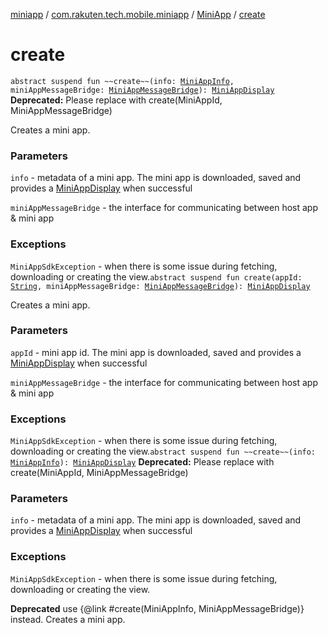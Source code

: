 [miniapp](../../index.md) / [com.rakuten.tech.mobile.miniapp](../index.md) / [MiniApp](index.md) / [create](./create.md)

# create

`abstract suspend fun ~~create~~(info: `[`MiniAppInfo`](../-mini-app-info/index.md)`, miniAppMessageBridge: `[`MiniAppMessageBridge`](../../com.rakuten.tech.mobile.miniapp.js/-mini-app-message-bridge/index.md)`): `[`MiniAppDisplay`](../-mini-app-display/index.md)
**Deprecated:** Please replace with create(MiniAppId, MiniAppMessageBridge)

Creates a mini app.

### Parameters

`info` - metadata of a mini app.
The mini app is downloaded, saved and provides a [MiniAppDisplay](../-mini-app-display/index.md) when successful

`miniAppMessageBridge` - the interface for communicating between host app &amp; mini app

### Exceptions

`MiniAppSdkException` - when there is some issue during fetching,
downloading or creating the view.`abstract suspend fun create(appId: `[`String`](https://kotlinlang.org/api/latest/jvm/stdlib/kotlin/-string/index.html)`, miniAppMessageBridge: `[`MiniAppMessageBridge`](../../com.rakuten.tech.mobile.miniapp.js/-mini-app-message-bridge/index.md)`): `[`MiniAppDisplay`](../-mini-app-display/index.md)

Creates a mini app.

### Parameters

`appId` - mini app id.
The mini app is downloaded, saved and provides a [MiniAppDisplay](../-mini-app-display/index.md) when successful

`miniAppMessageBridge` - the interface for communicating between host app &amp; mini app

### Exceptions

`MiniAppSdkException` - when there is some issue during fetching,
downloading or creating the view.`abstract suspend fun ~~create~~(info: `[`MiniAppInfo`](../-mini-app-info/index.md)`): `[`MiniAppDisplay`](../-mini-app-display/index.md)
**Deprecated:** Please replace with create(MiniAppId, MiniAppMessageBridge)

### Parameters

`info` - metadata of a mini app.
The mini app is downloaded, saved and provides a [MiniAppDisplay](../-mini-app-display/index.md) when successful

### Exceptions

`MiniAppSdkException` - when there is some issue during fetching,
downloading or creating the view.

**Deprecated**
use {@link #create(MiniAppInfo, MiniAppMessageBridge)} instead.
Creates a mini app.

